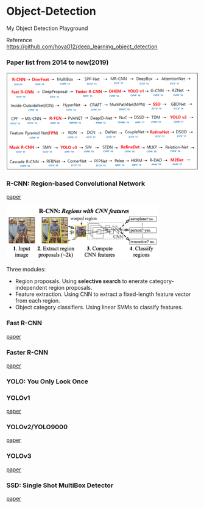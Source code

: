 # Object-Detection  
My Object Detection Playground  

Reference  
<https://github.com/hoya012/deep_learning_object_detection>

### Paper list from 2014 to now(2019)
<p align="center">
  <img width="600" src="/imgs/deep_learning_object_detection_history.jpg">
</p>

### R-CNN: Region-based Convolutional Network  
[paper](https://arxiv.org/pdf/1311.2524.pdf)  
<p align="left">
  <img width="400" src="/imgs/R-CNN.jpg">
</p>

Three modules:  
* Region proposals. Using **selective search** to enerate category-independent region proposals.  
* Feature extraction. Using CNN to extract a fixed-length feature vector from each region.  
* Object category classifiers. Using linear SVMs to classify features.  

### Fast R-CNN  
[paper](https://arxiv.org/pdf/1504.08083.pdf)  

### Faster R-CNN  
[paper](https://arxiv.org/pdf/1506.01497.pdf)  

### YOLO: You Only Look Once
### YOLOv1  
[paper](https://arxiv.org/pdf/1506.02640.pdf)  

### YOLOv2/YOLO9000  
[paper](https://arxiv.org/pdf/1612.08242.pdf)  

### YOLOv3  
[paper](https://arxiv.org/pdf/1804.02767.pdf)  

### SSD: Single Shot MultiBox Detector  
[paper](https://arxiv.org/pdf/1512.02325.pdf)  
